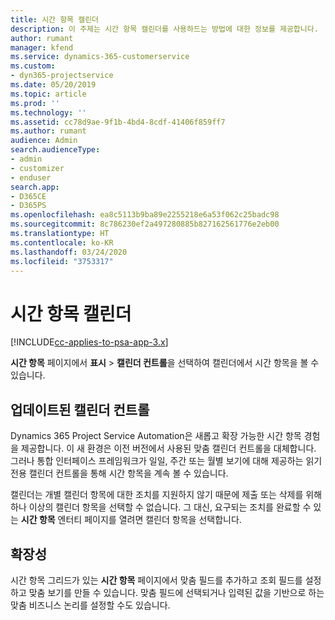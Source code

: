 ```yaml
---
title: 시간 항목 캘린더
description: 이 주제는 시간 항목 캘린더를 사용하드는 방법에 대한 정보를 제공합니다.
author: rumant
manager: kfend
ms.service: dynamics-365-customerservice
ms.custom:
- dyn365-projectservice
ms.date: 05/20/2019
ms.topic: article
ms.prod: ''
ms.technology: ''
ms.assetid: cc78d9ae-9f1b-4bd4-8cdf-41406f859ff7
ms.author: rumant
audience: Admin
search.audienceType:
- admin
- customizer
- enduser
search.app:
- D365CE
- D365PS
ms.openlocfilehash: ea8c5113b9ba89e2255218e6a53f062c25badc98
ms.sourcegitcommit: 8c786230ef2a497280885b827162561776e2eb00
ms.translationtype: HT
ms.contentlocale: ko-KR
ms.lasthandoff: 03/24/2020
ms.locfileid: "3753317"
---
```

# <a name="time-entry-calendar"></a>시간 항목 캘린더

[!INCLUDE[cc-applies-to-psa-app-3.x](../includes/cc-applies-to-psa-app-3x.md)]

**시간 항목** 페이지에서 **표시** \> **캘린더 컨트롤**을 선택하여 캘린더에서 시간 항목을 볼 수 있습니다.

## <a name="updated-calendar-control"></a>업데이트된 캘린더 컨트롤

Dynamics 365 Project Service Automation은 새롭고 확장 가능한 시간 항목 경험을 제공합니다. 이 새 환경은 이전 버전에서 사용된 맞춤 캘린더 컨트롤을 대체합니다. 그러나 통합 인터페이스 프레임워크가 일일, 주간 또는 월별 보기에 대해 제공하는 읽기 전용 캘린더 컨트롤을 통해 시간 항목을 계속 볼 수 있습니다.

캘린더는 개별 캘린더 항목에 대한 조치를 지원하지 않기 때문에 제출 또는 삭제를 위해 하나 이상의 캘린더 항목을 선택할 수 없습니다. 그 대신, 요구되는 조치를 완료할 수 있는 **시간 항목** 엔터티 페이지를 열려면 캘린더 항목을 선택합니다.

## <a name="extensibility"></a>확장성

시간 항목 그리드가 있는 **시간 항목** 페이지에서 맞춤 필드를 추가하고 조회 필드를 설정하고 맞춤 보기를 만들 수 있습니다. 맞춤 필드에 선택되거나 입력된 값을 기반으로 하는 맞춤 비즈니스 논리를 설정할 수도 있습니다.
